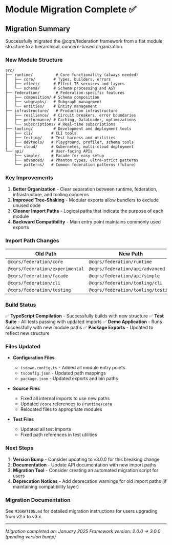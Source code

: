 # Module Migration Complete ✅

## Migration Summary

Successfully migrated the @cqrs/federation framework from a flat module structure to a hierarchical, concern-based organization.

### New Module Structure

```
src/
├── runtime/          # Core functionality (always needed)
│   ├── core/        # Types, builders, errors
│   ├── effect/      # Effect-TS services and layers
│   └── schema/      # Schema processing and AST
├── federation/       # Federation-specific features
│   ├── composition/ # Schema composition
│   ├── subgraphs/   # Subgraph management
│   └── entities/    # Entity management
├── infrastructure/   # Production infrastructure
│   ├── resilience/  # Circuit breakers, error boundaries
│   ├── performance/ # Caching, DataLoader, optimizations
│   └── subscriptions/ # Real-time subscriptions
├── tooling/         # Development and deployment tools
│   ├── cli/        # CLI tools
│   ├── testing/    # Test harness and utilities
│   ├── devtools/   # Playground, profiler, schema tools
│   └── cloud/      # Kubernetes, multi-cloud deployment
└── api/            # User-facing APIs
    ├── simple/     # Facade for easy setup
    ├── advanced/   # Phantom types, ultra-strict patterns
    └── patterns/   # Common federation patterns (future)
```

### Key Improvements

1. **Better Organization** - Clear separation between runtime, federation, infrastructure, and tooling concerns
2. **Improved Tree-Shaking** - Modular exports allow bundlers to exclude unused code
3. **Cleaner Import Paths** - Logical paths that indicate the purpose of each module
4. **Backward Compatibility** - Main entry point maintains commonly used exports

### Import Path Changes

| Old Path | New Path |
|----------|----------|
| `@cqrs/federation/core` | `@cqrs/federation/runtime` |
| `@cqrs/federation/experimental` | `@cqrs/federation/api/advanced` |
| `@cqrs/federation/facade` | `@cqrs/federation/api/simple` |
| `@cqrs/federation/cli` | `@cqrs/federation/tooling/cli` |
| `@cqrs/federation/testing` | `@cqrs/federation/tooling/testing` |

### Build Status

✅ **TypeScript Compilation** - Successfully builds with new structure
✅ **Test Suite** - All tests passing with updated imports
✅ **Demo Application** - Runs successfully with new module paths
✅ **Package Exports** - Updated to reflect new structure

### Files Updated

- **Configuration Files**
  - `tsdown.config.ts` - Added all module entry points
  - `tsconfig.json` - Updated path mappings
  - `package.json` - Updated exports and bin paths

- **Source Files**
  - Fixed all internal imports to use new paths
  - Updated `@core` references to `@runtime/core`
  - Relocated files to appropriate modules

- **Test Files**
  - Updated all test imports
  - Fixed path references in test utilities

### Next Steps

1. **Version Bump** - Consider updating to v3.0.0 for this breaking change
2. **Documentation** - Update API documentation with new import paths
3. **Migration Tool** - Consider creating an automated migration script for users
4. **Deprecation Notices** - Add deprecation warnings for old import paths (if maintaining compatibility layer)

### Migration Documentation

See `MIGRATION.md` for detailed migration instructions for users upgrading from v2.x to v3.x.

---

*Migration completed on: January 2025*
*Framework version: 2.0.0 → 3.0.0 (pending version bump)*